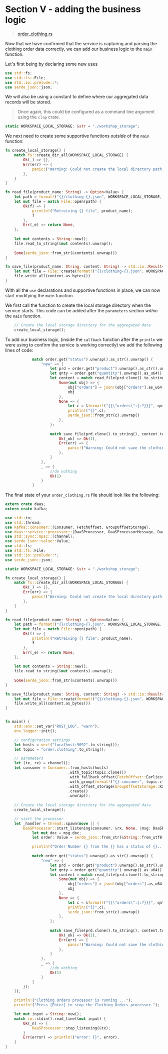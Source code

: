 # Section V - adding the business logic

> [order\_clothing.rs](https://github.com/dsietz/daas-workshop/blob/master/rust-daas/src/bin/order_clothing.rs)

Now that we have confirmed that the service is capturing and parsing the clothing order data correctly, we can add our business logic to the `main` function.

Let's first being by declaring some new uses

```rust
use std::fs;
use std::fs::File;
use std::io::prelude::*;
use serde_json::json;
```

We will also be using a constant to define where our aggregated data records will be stored. 

> Once again, this could be configured as a command line argument using the `clap` crate.

```rust
static WORKSPACE_LOCAL_STORAGE: &str = "./workshop_storage";
```

We next need to create some supportive functions _outside_ of the `main` function:

```rust
fn create_local_storage() {
    match fs::create_dir_all(WORKSPACE_LOCAL_STORAGE) {
        Ok(_) => {},
        Err(err) => {
            panic!("Warning: Could not create the local directory path {} : {:?}", WORKSPACE_LOCAL_STORAGE, err);
        },
    }
}
```

```rust
fn read_file(product_name: String) -> Option<Value> {
    let path = format!("{}/clothing-{}.json", WORKSPACE_LOCAL_STORAGE, product_name);
    let mut file = match File::open(path) {
        Ok(f) => {
            println!("Retreiving {} file", product_name);
            f
        },
        Err(_e) => return None,
    };
    
    let mut contents = String::new();
    file.read_to_string(&mut contents).unwrap();
    
    Some(serde_json::from_str(&contents).unwrap())
}
```

```rust
fn save_file(product_name: String, content: String) -> std::io::Result<()>{
    let mut file = File::create(format!("{}/clothing-{}.json", WORKSPACE_LOCAL_STORAGE, product_name))?;
    file.write_all(content.as_bytes())
}
```

With all the `use` declarations and supportive functions in place, we can now start modifying the `main` function.

We first call the function to create the local storage directory when the service starts. This code can be added after the `parameters` section _within_ the `main` function.

```rust
    // Create the local storage directory for the aggregated data
    create_local_storage();
```

To add our business logic, \(inside the `callback` function after the `println` we were using to confirm the service is working correctly\) we add the following lines of code:

```rust
            match order.get("status").unwrap().as_str().unwrap() {
                "new" => {
                    let prd = order.get("product").unwrap().as_str().unwrap().replace(" ","_").replace("/","");
                    let qnty = order.get("quantity").unwrap().as_u64().unwrap();
                    let content = match read_file(prd.clone().to_string()){
                        Some(mut obj) => {
                            obj["orders"] = json!(obj["orders"].as_u64().unwrap() + qnty);
                            obj
                        },
                        None => {
                            let c = &format!("{{\"orders\":{:?}}}", qnty); 
                            println!("{}",c);
                            serde_json::from_str(c).unwrap()
                        },
                    };
                
                    match save_file(prd.clone().to_string(), content.to_string()) {
                        Ok(_ok) => Ok(1),
                        Err(err) => {
                            panic!("Warning: Could not save the clothing-{}.json file! : {:?}", prd, err);
                        },
                    }
                },
                _ => {
                    //do nothing
                    Ok(1)
                }
            }
```

The final state of your `order_clothing.rs` file should look like the following:

```rust
extern crate daas;
extern crate kafka;

use std::io;
use std::thread;
use kafka::consumer::{Consumer, FetchOffset, GroupOffsetStorage};
use daas::service::processor::{DaaSProcessor, DaaSProcessorMessage, DaaSProcessorService};
use std::sync::mpsc::{channel};
use serde_json::value::Value;
use std::fs;
use std::fs::File;
use std::io::prelude::*;
use serde_json::json;

static WORKSPACE_LOCAL_STORAGE: &str = "./workshop_storage";

fn create_local_storage() {
    match fs::create_dir_all(WORKSPACE_LOCAL_STORAGE) {
        Ok(_) => {},
        Err(err) => {
            panic!("Warning: Could not create the local directory path {} : {:?}", WORKSPACE_LOCAL_STORAGE, err);
        },
    }
}

fn read_file(product_name: String) -> Option<Value> {
    let path = format!("{}/clothing-{}.json", WORKSPACE_LOCAL_STORAGE, product_name);
    let mut file = match File::open(path) {
        Ok(f) => {
            println!("Retreiving {} file", product_name);
            f
        },
        Err(_e) => return None,
    };
    
    let mut contents = String::new();
    file.read_to_string(&mut contents).unwrap();
    
    Some(serde_json::from_str(&contents).unwrap())
}

fn save_file(product_name: String, content: String) -> std::io::Result<()>{
    let mut file = File::create(format!("{}/clothing-{}.json", WORKSPACE_LOCAL_STORAGE, product_name))?;
    file.write_all(content.as_bytes())
}


fn main() {
    std::env::set_var("RUST_LOG", "warn");
    env_logger::init();

    // configuration settings
    let hosts = vec!("localhost:9092".to_string());
    let topic = "order.clothing".to_string();

    // parameters
    let (tx, rx) = channel();
    let consumer = Consumer::from_hosts(hosts)
                            .with_topic(topic.clone())
                            .with_fallback_offset(FetchOffset::Earliest)
                            .with_group(format!("{}-consumer", topic.clone()))
                            .with_offset_storage(GroupOffsetStorage::Kafka)
                            .create()
                            .unwrap();
                            
    // Create the local storage directory for the aggregated data
    create_local_storage();

    // start the processor
    let _handler = thread::spawn(move || {
        DaaSProcessor::start_listening(consumer, &rx, None, |msg: DaaSProcessorMessage, _none_var , _t: Option<&i8>|{
            let mut doc = msg.doc;
            let order: Value = serde_json::from_str(&String::from_utf8(doc.data_obj_as_ref().to_vec()).unwrap()).unwrap();

            println!("Order Number {} from the {} has a status of {}...", doc.source_uid, doc.source_name, order.get("status").unwrap());
            
            match order.get("status").unwrap().as_str().unwrap() {
                "new" => {
                    let prd = order.get("product").unwrap().as_str().unwrap().replace(" ","_").replace("/","");
                    let qnty = order.get("quantity").unwrap().as_u64().unwrap();
                    let content = match read_file(prd.clone().to_string()){
                        Some(mut obj) => {
                            obj["orders"] = json!(obj["orders"].as_u64().unwrap() + qnty);
                            obj
                        },
                        None => {
                            let c = &format!("{{\"orders\":{:?}}}", qnty); 
                            println!("{}",c);
                            serde_json::from_str(c).unwrap()
                        },
                    };
                
                    match save_file(prd.clone().to_string(), content.to_string()) {
                        Ok(_ok) => Ok(1),
                        Err(err) => {
                            panic!("Warning: Could not save the clothing-{}.json file! : {:?}", prd, err);
                        },
                    }
                },
                _ => {
                    //do nothing
                    Ok(1)
                }
            }
        });
    });

    println!("Clothing Orders processor is running ...");
    println!("Press [Enter] to stop the Clothing Orders processor.");

    let mut input = String::new();
    match io::stdin().read_line(&mut input) {
        Ok(_n) => {
            DaaSProcessor::stop_listening(&tx);
        }
        Err(error) => println!("error: {}", error),
    }    
}
```

